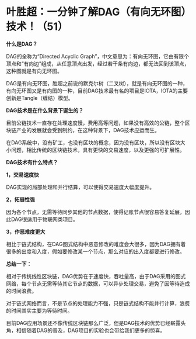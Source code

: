 # 叶胜超：一分钟了解DAG（有向无环图）技术！（51）



**什么是DAG？**



DAG的全称为“Directed Acyclic Graph”，中文意思为：有向无环图，它由有限个顶点和“有向边”组成，从任意顶点出发，经过若干条有向边，都无法回到该顶点，这种图就是有向无环图。



DAG是有向无环图，胜超之前说的默克尔树（二叉树），就是有向无环图的一种，有向无环图又是有向图的一种，目前DAG技术最有名的项目是IOTA，IOTA的主要创新是Tangle（缠结）模型。



**DAG技术是在什么背景下诞生的？**



目前公链技术一直存在处理速度慢，费用高等问题，如果没有高效的公链，整个区块链产业的发展就会受到制约，在这种背景下，DAG技术应运而生。



在DAG系统中，没有矿工，也没有区块的概念，因为没有区块，所以没有区块大小问题，相比传统的区块链技术，具有更快的交易速度，以及更强的可扩展性。



**DAG技术有什么特点？**



**1，交易速度快**



DAG实现的局部处理和并行结算，可以使得交易速度大幅度提升。



**2，拓展性强**



因为各个节点，无需等待同步其他的节点数据，使得记账节点很容易答复延展，因此DAG很适用于物联网类项目。



**3，作恶难度更大**



相比于链式结构，在DAG图式结构中恶意修改的难度会大很多，因为DAG拥有着很多的出度和入度，假如要修改某一个节点，那么对应的出入度都要进行修改。



**总结一下：**



相对于传统线性区块链，DAG优势在于速度快，吞吐量高，由于DAG采用的图式网络，每个节点无需等待其它节点的数据，可以异步处理交易，避免了因等待造成的时间浪费。



对于链式网络而言，不是节点的处理能力不强，只是链式结构不能并行计算，浪费的时间其实主要为等待时间。



目前DAG应用场景还不像传统区块链那么广泛，但是DAG技术的优势已经崭露头角，相信随着DAG的普及，DAG项目的实验也会带给我们更多的惊喜。
